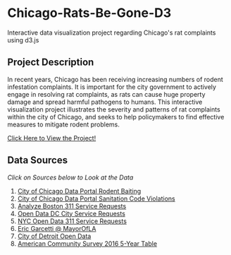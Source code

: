 # Chicago-Rats-Be-Gone-D3
Interactive data visualization project regarding Chicago's rat complaints using d3.js

## Project Description
In recent years, Chicago has been receiving increasing numbers of rodent infestation complaints. It is important for the city government to actively engage in resolving rat complaints, as rats can cause huge property damage and spread harmful pathogens to humans. This interactive visualization project illustrates the severity and patterns of rat complaints within the city of Chicago, and seeks to help policymakers to find effective measures to mitigate rodent problems. 

<a href="https://data-driven-dorks.github.io/Chicago-Rats-Be-Gone-Homepage/index.html">Click Here to View the Project!</a>

## Data Sources
*Click on Sources below to Look at the Data*
1. <a href="https://data.cityofchicago.org/Service-Requests/311-Service-Requests-Rodent-Baiting-No-Duplicates/uqhs-j723">City of Chicago Data Portal Rodent Baiting</a>
2. <a href="https://data.cityofchicago.org/Service-Requests/311-Service-Requests-Sanitation-Code-Complaints-No/rccf-5427">City of Chicago Data Portal Sanitation Code Violations</a>
3. <a href="https://data.boston.gov/dataset/311-service-requests">Analyze Boston 311 Service Requests</a>
4. <a href="http://opendata.dc.gov/datasets/city-service-requests-in-2018">Open Data DC City Service Requests</a>
5. <a href="https://data.cityofnewyork.us/Social-Services/311-Service-Requests-from-2010-to-Present/erm2-nwe9/data">NYC Open Data 311 Service Requests</a>
6. <a href="https://data.lacity.org/A-Well-Run-City/MyLA311-Service-Request-Data-2018/h65r-yf5i">Eric Garcetti @ MayorOfLA</a>
7. <a href="https://data.detroitmi.gov/Government/Improve-Detroit-Issues/fjru-bz8m/data">City of Detroit Open Data</a>
8. <a href="https://api.census.gov/data/2016/acs/acs5/variables.html">American Community Survey 2016 5-Year Table</a>
